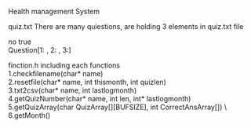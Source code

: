 Health management System

quiz.txt
There are many quiestions, are holding 3 elements in quiz.txt file

no true \
Question[1: , 2: , 3:]

finction.h
including each functions \
1.checkfilename(char* name) \
2.resetfile(char* name, int thismonth, int quizlen) \
3.txt2csv(char* name, int lastlogmonth) \
4.getQuizNumber(char* name, int len, int* lastlogmonth) \
5.getQuizArray(char QuizArray[][BUFSIZE], int CorrectAnsArray[]) \ 
6.getMonth()
